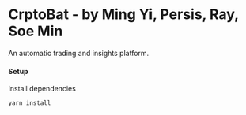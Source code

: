 # CrptoBat - by Ming Yi, Persis, Ray, Soe Min

An automatic trading and insights platform.

#### Setup

Install dependencies

```
yarn install
```
